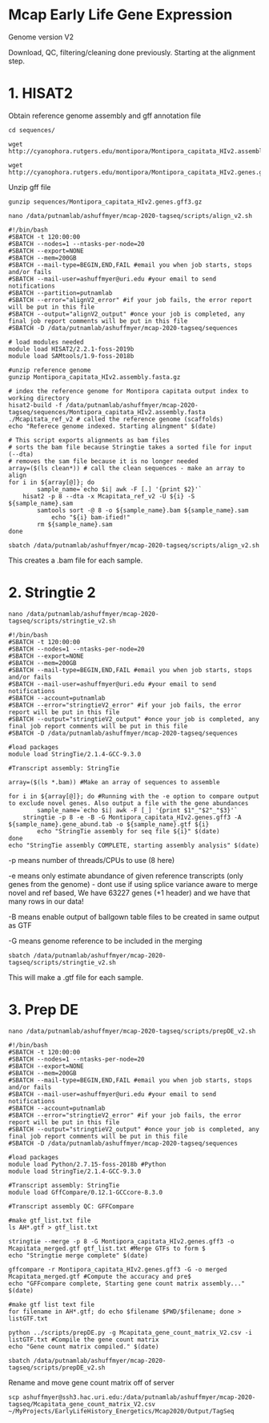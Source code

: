 # Mcap Early Life Gene Expression

Genome version V2  

Download, QC, filtering/cleaning done previously. Starting at the alignment step.  

# 1. HISAT2  

Obtain reference genome assembly and gff annotation file 

```
cd sequences/ 

wget http://cyanophora.rutgers.edu/montipora/Montipora_capitata_HIv2.assembly.fasta.gz

wget http://cyanophora.rutgers.edu/montipora/Montipora_capitata_HIv2.genes.gff3.gz
```

Unzip gff file 

```
gunzip sequences/Montipora_capitata_HIv2.genes.gff3.gz
```

```
nano /data/putnamlab/ashuffmyer/mcap-2020-tagseq/scripts/align_v2.sh
```

```
#!/bin/bash
#SBATCH -t 120:00:00
#SBATCH --nodes=1 --ntasks-per-node=20
#SBATCH --export=NONE
#SBATCH --mem=200GB
#SBATCH --mail-type=BEGIN,END,FAIL #email you when job starts, stops and/or fails
#SBATCH --mail-user=ashuffmyer@uri.edu #your email to send notifications
#SBATCH --partition=putnamlab                  
#SBATCH --error="alignV2_error" #if your job fails, the error report will be put in this file
#SBATCH --output="alignV2_output" #once your job is completed, any final job report comments will be put in this file
#SBATCH -D /data/putnamlab/ashuffmyer/mcap-2020-tagseq/sequences

# load modules needed
module load HISAT2/2.2.1-foss-2019b
module load SAMtools/1.9-foss-2018b

#unzip reference genome
gunzip Montipora_capitata_HIv2.assembly.fasta.gz

# index the reference genome for Montipora capitata output index to working directory
hisat2-build -f /data/putnamlab/ashuffmyer/mcap-2020-tagseq/sequences/Montipora_capitata_HIv2.assembly.fasta ./Mcapitata_ref_v2 # called the reference genome (scaffolds)
echo "Referece genome indexed. Starting alingment" $(date)

# This script exports alignments as bam files
# sorts the bam file because Stringtie takes a sorted file for input (--dta)
# removes the sam file because it is no longer needed
array=($(ls clean*)) # call the clean sequences - make an array to align
for i in ${array[@]}; do
        sample_name=`echo $i| awk -F [.] '{print $2}'`
	hisat2 -p 8 --dta -x Mcapitata_ref_v2 -U ${i} -S ${sample_name}.sam
        samtools sort -@ 8 -o ${sample_name}.bam ${sample_name}.sam
    		echo "${i} bam-ified!"
        rm ${sample_name}.sam
done

```

```
sbatch /data/putnamlab/ashuffmyer/mcap-2020-tagseq/scripts/align_v2.sh
```

This creates a .bam file for each sample.  



# 2. Stringtie 2  

```
nano /data/putnamlab/ashuffmyer/mcap-2020-tagseq/scripts/stringtie_v2.sh
```


```
#!/bin/bash
#SBATCH -t 120:00:00
#SBATCH --nodes=1 --ntasks-per-node=20
#SBATCH --export=NONE
#SBATCH --mem=200GB
#SBATCH --mail-type=BEGIN,END,FAIL #email you when job starts, stops and/or fails
#SBATCH --mail-user=ashuffmyer@uri.edu #your email to send notifications
#SBATCH --account=putnamlab                  
#SBATCH --error="stringtieV2_error" #if your job fails, the error report will be put in this file
#SBATCH --output="stringtieV2_output" #once your job is completed, any final job report comments will be put in this file
#SBATCH -D /data/putnamlab/ashuffmyer/mcap-2020-tagseq/sequences

#load packages
module load StringTie/2.1.4-GCC-9.3.0

#Transcript assembly: StringTie

array=($(ls *.bam)) #Make an array of sequences to assemble
 
for i in ${array[@]}; do #Running with the -e option to compare output to exclude novel genes. Also output a file with the gene abundances
        sample_name=`echo $i| awk -F [_] '{print $1"_"$2"_"$3}'`
	stringtie -p 8 -e -B -G Montipora_capitata_HIv2.genes.gff3 -A ${sample_name}.gene_abund.tab -o ${sample_name}.gtf ${i}
        echo "StringTie assembly for seq file ${i}" $(date)
done
echo "StringTie assembly COMPLETE, starting assembly analysis" $(date)
```
-p means number of threads/CPUs to use (8 here)

-e means only estimate abundance of given reference transcripts (only genes from the genome) - dont use if using splice variance aware to merge novel and ref based, We have 63227 genes (+1 header) and we have that many rows in our data!

-B means enable output of ballgown table files to be created in same output as GTF

-G means genome reference to be included in the merging 

```
sbatch /data/putnamlab/ashuffmyer/mcap-2020-tagseq/scripts/stringtie_v2.sh
```

This will make a .gtf file for each sample.  

# 3. Prep DE  

```
nano /data/putnamlab/ashuffmyer/mcap-2020-tagseq/scripts/prepDE_v2.sh
```

```
#!/bin/bash
#SBATCH -t 120:00:00
#SBATCH --nodes=1 --ntasks-per-node=20
#SBATCH --export=NONE
#SBATCH --mem=200GB
#SBATCH --mail-type=BEGIN,END,FAIL #email you when job starts, stops and/or fails
#SBATCH --mail-user=ashuffmyer@uri.edu #your email to send notifications
#SBATCH --account=putnamlab                  
#SBATCH --error="stringtieV2_error" #if your job fails, the error report will be put in this file
#SBATCH --output="stringtieV2_output" #once your job is completed, any final job report comments will be put in this file
#SBATCH -D /data/putnamlab/ashuffmyer/mcap-2020-tagseq/sequences

#load packages
module load Python/2.7.15-foss-2018b #Python
module load StringTie/2.1.4-GCC-9.3.0

#Transcript assembly: StringTie
module load GffCompare/0.12.1-GCCcore-8.3.0

#Transcript assembly QC: GFFCompare

#make gtf_list.txt file
ls AH*.gtf > gtf_list.txt

stringtie --merge -p 8 -G Montipora_capitata_HIv2.genes.gff3 -o Mcapitata_merged.gtf gtf_list.txt #Merge GTFs to form $
echo "Stringtie merge complete" $(date)

gffcompare -r Montipora_capitata_HIv2.genes.gff3 -G -o merged Mcapitata_merged.gtf #Compute the accuracy and pre$
echo "GFFcompare complete, Starting gene count matrix assembly..." $(date)

#make gtf list text file
for filename in AH*.gtf; do echo $filename $PWD/$filename; done > listGTF.txt

python ../scripts/prepDE.py -g Mcapitata_gene_count_matrix_V2.csv -i listGTF.txt #Compile the gene count matrix
echo "Gene count matrix compiled." $(date)
```

```
sbatch /data/putnamlab/ashuffmyer/mcap-2020-tagseq/scripts/prepDE_v2.sh
```

Rename and move gene count matrix off of server  

```
scp ashuffmyer@ssh3.hac.uri.edu:/data/putnamlab/ashuffmyer/mcap-2020-tagseq/Mcapitata_gene_count_matrix_V2.csv ~/MyProjects/EarlyLifeHistory_Energetics/Mcap2020/Output/TagSeq
```


